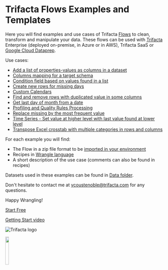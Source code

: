 # Trifacta Flows Examples and Templates

Here you will find examples and use cases of Trifacta [Flows](https://docs.trifacta.com/display/DP/Object+Overview#ObjectOverview-Flow) to clean, transform and manipulate your data.
These flows can be used with [Trifacta](https://www.trifacta.com) Enterprise (deployed on-premise, in Azure or in AWS), Trifacta SaaS or [Google Cloud Dataprep](https://cloud.google.com/dataprep).

Use cases:
- [Add a list of properties-values as columns in a dataset](https://github.com/victorcouste/trifacta-flows-examples/tree/main/Add%20a%20list%20of%20properties-values%20as%20columns%20in%20a%20dataset)
- [Columns mapping for a target schema](https://github.com/victorcouste/trifacta-flows-examples/tree/main/Columns%20mapping%20for%20a%20target%20schema)
- [Condition field based on values found in a list](https://github.com/victorcouste/trifacta-flows-examples/tree/main/Condition%20field%20based%20on%20values%20found%20in%20a%20list)
- [Create new rows for missing days](https://github.com/victorcouste/trifacta-flows-examples/tree/main/Create%20new%20rows%20for%20missing%20days)
- [Custom Calendars](https://github.com/victorcouste/trifacta-flows-examples/tree/main/Custom%20Calendars)
- [Find and remove rows with duplicated value in some columns](https://github.com/victorcouste/trifacta-flows-examples/tree/main/Find%20and%20remove%20rows%20with%20duplicated%20value%20in%20some%20columns)
- [Get last day of month from a date](https://github.com/victorcouste/trifacta-flows-examples/tree/main/Get%20last%20day%20of%20month%20from%20a%20date)
- [Profiling and Quality Rules Processing](https://github.com/victorcouste/trifacta-flows-examples/tree/main/Profiling%20%20Quality%20Rules%20Processing)
- [Replace missing by the most frequent value](https://github.com/victorcouste/trifacta-flows-examples/tree/main/Replace%20missing%20by%20the%20most%20frequent%20value)
- [Time Series - Set value at higher level with last value found at lower level](https://github.com/victorcouste/trifacta-flows-examples/tree/main/Time%20Series%20-%20Set%20value%20at%20higher%20level%20with%20last%20value%20found%20at%20lower%20level)
- [Transpose Excel crosstab with multiple categories in rows and columns](https://github.com/victorcouste/trifacta-flows-examples/tree/main/Transpose%20Excel%20crosstab%20with%20multiple%20categories%20in%20rows%20and%20columns)

For each example you will find:
- The Flow in a zip file format to be [imported in your environment](https://docs.trifacta.com/display/DP/Import+Flow)
- Recipes in [Wrangle language](https://docs.trifacta.com/display/DP/Wrangle+Language)
- A short description of the use case (comments can also be found in recipes)

Datasets used in these examples can be found in [Data folder](https://github.com/victorcouste/trifacta-flows-examples/tree/main/Data).


Don't hesitate to contact me at [vcoustenoble@trifacta.com](email:vcoustenoble@trifacta.com) for any questions.


Happy Wrangling!

[Start Free](https://www.trifacta.com/start-wrangling/)

[Getting Start video](https://www.youtube.com/watch?v=qGGXqA7YKtI)


![Trifacta logo](trifacta.png)

<img src="https://github.com/victorcouste/trifacta-flows-examples/raw/main/CloudDataprep.png" width="15%" height="15%">
